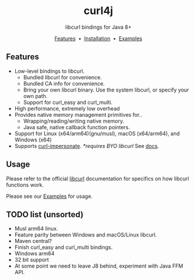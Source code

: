 <h1 align="center">curl4j</h1>
<p align="center">
libcurl bindings for Java 8+
</p>
<p align="center">
    <a href="#features">Features</a> &nbsp;&bull;&nbsp;
    <a href="docs/INSTALLING.md">Installation</a> &nbsp;&bull;&nbsp;
    <a href="docs/EXAMPLES.md">Examples</a>
</p>

## Features

- Low-level bindings to libcurl.
    - Bundled libcurl for convenience.
    - Bundled CA info for convenience.
    - Bring your own libcurl binary. Use the system libcurl, or specify your own path.
    - Support for curl_easy and curl_multi.
- High performance, extremely low overhead
- Provides native memory management primitives for..
    - Wrapping/reading/writing native memory.
    - Java safe, native callback function pointers.
- Support for Linux (x64/arm64)(gnu/musl), macOS (x64/arm64), and Windows (x64)
- Supports [curl-impersonate](https://github.com/lwthiker/curl-impersonate). _*requires BYO libcurl_ See [docs](docs/EXAMPLES.md#curl-impersonate).

## Usage

Please refer to the official [libcurl](https://curl.se/libcurl/c/) documentation for specifics
on how libcurl functions work.

Please see our [Examples](docs/EXAMPLES.md) for usage.

## TODO list (unsorted)

- Musl arm64 linux.
- Feature parity between Windows and macOS/Linux libcurl.
- Maven central?
- Finish curl_easy and curl_multi bindings.
- Windows arm64
- 32 bit support
- At some point we need to leave J8 behind, experiment with Java FFM API.

